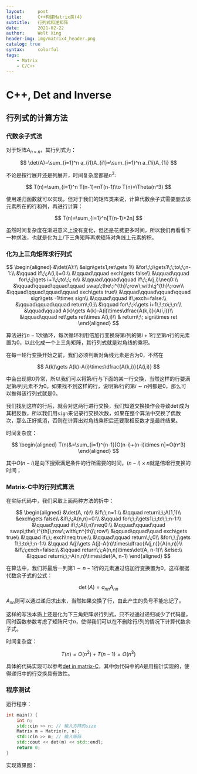 ```yaml
---
layout:     post
title:      C++构建Matrix类(4)
subtitle:   行列式和逆矩阵
date:       2021-02-22
author:     Welt Xing
header-img: img/matrix4_header.png
catalog: true
syntax:     colorful
tags:
    - Matrix
    - C/C++
---
```


# C++, Det and Inverse

## 行列式的计算方法

### 代数余子式法

对于矩阵$A_{n\times n}$，其行列式为：

$$
\det(A)=\sum_{i=1}^n a_{i1}A_{i1}=\sum_{i=1}^n a_{1i}A_{1i}
$$

不论是按行展开还是列展开，时间复杂度都是$n^3$:

$$
T(n)=\sum_{i=1}^n T(n-1)=nT(n-1)\to T(n)=\Theta(n^3)
$$

使用递归函数就可以实现，但对于我们的矩阵类来说，计算代数余子式需要删去该元素所在的行和列，再进行计算：

$$
T(n)=\sum_{i=1}^n[T(n-1)+2n]
$$

虽然时间复杂度在渐进意义上没有变化，但还是花费更多时间，所以我们再看看下一种求法，也就是化为上/下三角矩阵再求矩阵对角线上元素的积。

### 化为上三角矩阵求行列式

$$
\begin{aligned}
&\det(A):\\
&sign\gets1,ret\gets 1\\
&for\;\;i\gets1\;\;to\;\;n-1:\\
&\qquad if\;\;A(i,i)=0:\\
&\qquad\qquad exch\gets false\\
&\qquad\qquad for\;\;j\gets i+1\;\;to\;\; n:\\
&\qquad\qquad\qquad if\;\;A(j,i)\neq0:\\
&\qquad\qquad\qquad\qquad swap\;the\;i^{th}\;row\;with\;j^{th}\;row\\
&\qquad\qquad\qquad\qquad exch\gets true\\
&\qquad\qquad\qquad\qquad sign\gets -1\times sign\\
&\qquad\qquad if\;exch=false:\\
&\qquad\qquad\qquad return\;0;\\
&\qquad for\;\;k\gets i+1\;\;to\;\;n:\\
&\qquad\qquad A(k)\gets A(k)-A(i)\times\dfrac{A(k,i)}{A(i,i)}\\
&\qquad\qquad ret\gets ret\times A(i,i)\\
& return\;\; sign\times ret
\end{aligned}
$$

算法进行$n-1$次循环，每次循环利用倍加行变换将第$i$列的第$i+1$行至第$n$行的元素置为0，以此化成一个上三角矩阵，其行列式就是对角线的乘积。

在每一轮行变换开始之前，我们必须判断对角线元素是否为0，不然在

$$
A(k)\gets A(k)-A(i)\times\dfrac{A(k,i)}{A(i,i)}
$$

中会出现除0异常，所以我们可以将第$i$行与下面的某一行交换，当然这样的行要满足第$i$列元素不为0。如果找不到这样的行，说明第$i$行的第$i\sim n$列都是0，那么可以推得该行列式就是0。

我们找到这样的行后，就会对这两行进行交换，我们知道交换操作会导致$\det$成为其相反数，所以我们用`sign`来记录行交换次数，如果在整个算法中交换了偶数次，那么正好抵消，否则在计算出对角线乘积后还要取相反数才是最终结果。

时间复杂度：

$$
\begin{aligned}
T(n)&=\sum_{i=1}^{n-1}[O(n-i)+(n-i)\times n]=O(n^3)
\end{aligned}
$$

其中$O(n-i)$是向下搜索满足条件的行所需要的时间，$(n-i)\times n$就是倍增行变换的时间；

### Matrix-C中的行列式算法

在实际代码中，我们采取上面两种方法的折中：

$$
\begin{aligned}
&\det(A, n):\\
&if\;\;n=1:\\
&\qquad return\;\;A(1,1)\\
&exch\gets false\\
&if\;\;A(n,n)=0:\\
&\qquad for\;\;i\gets1\;\;to\;\;n-1:\\
&\qquad\qquad if\;\;A(i,n)\neq0:\\
&\qquad\qquad\quad swap\;the\;i^{th}\;row\;with\;n^{th}\;row\\
&\qquad\qquad\quad exch\gets true\\
&\qquad if\;\; exch\neq true:\\
&\qquad\qquad return\;\;0\\
&for\;\;j\gets 1\;\;to\;\;n-1:\\
&\qquad A(j)\gets A(j)-A(n)\times\dfrac{A(j,n)}{A(n,n)}\\
&if\;\;exch=false:\\
&\qquad return\;\;A(n,n)\times\det(A, n-1)\\
&else:\\
&\qquad return\;\;-A(n,n)\times\det(A, n-1)
\end{aligned}
$$

在算法中，我们将最后一列第$1\sim n-1$行的元素通过倍加行变换置为0，这样根据代数余子式的公式：

$$
\det(A)=a_{nn}A_{nn}
$$

$A_{nn}$则可以通过递归求出来，当然如果交换了行，由此产生的负号不能忘记了。

这样的写法本质上还是化为下三角矩阵求行列式，只不过通过递归减少了代码量，同时函数参数考虑了矩阵尺寸$n$，使得我们可以在不删除行/列的情况下计算代数余子式。

时间复杂度：

$$
T(n)=O(n^2)+T(n-1)=O(n^3)
$$

具体的代码实现可以参考[det in matrix-C](https://github.com/Kaslanarian/matrix-C/blob/master/src/math_helper.cc)，其中伪代码中的$A$是用指针实现的，使得递归中的行变换具有效性。

### 程序测试

运行程序：

```cpp
int main() {
    int n;
    std::cin >> n; // 输入方阵的size
    Matrix m = Matrix(n, n);
    std::cin >> m; // 输入矩阵
    std::cout << det(m) << std::endl;
    return 0;
}
```

实现效果图：